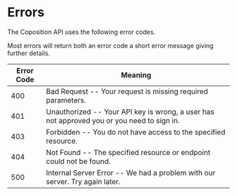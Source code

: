 # Errors

The Coposition API uses the following error codes.
<aside class="notice">
  Most errors will return both an error code a short error message giving further details.
</aside>

Error Code | Meaning
---------- | -------
400 | Bad Request -- Your request is missing required parameters.
401 | Unauthorized -- Your API key is wrong, a user has not approved you or you need to sign in.
403 | Forbidden -- You do not have access to the specified resource.
404 | Not Found -- The specified resource or endpoint could not be found.
500 | Internal Server Error -- We had a problem with our server. Try again later.
